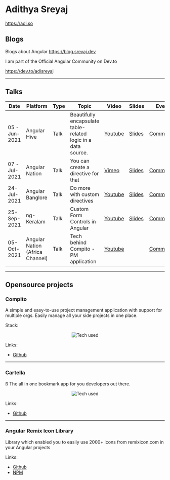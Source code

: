 # Adithya Sreyaj

https://adi.so

## Blogs

Blogs about Angular
https://blog.sreyaj.dev

I am part of the Official Angular Community on Dev.to

https://dev.to/adisreyaj

---

## Talks

| Date         | Platform                        | Type | Topic                                                         | Video                                                                                      | Slides                                                                                                                                                                                                     | Event                                                                                                                                                                                                                                                                               |  
| ------------ | ------------------------------- | ---- | ------------------------------------------------------------- | ------------------------------------------------------------------------------------------ | ---------------------------------------------------------------------------------------------------------------------------------------------------------------------------------------------------------- | ----------------------------------------------------------------------------------------------------------------------------------------------------------------------------------------------------------------------------------------------------------------------------------- |  
| 05 -Jun-2021 | Angular Hive                    | Talk | Beautifully encapsulate table-related logic in a data source. | [Youtube](https://www.youtube.com/watch?v=aYD-smtrH3Y) | [Slides](https://docs.google.com/presentation/d/1JgWfRPbMuHsaKvH5qkYCTiU-2FHZ3zs1fnp9BeP7t3g/edit#slide=id.p) | [Community](https://www.meetup.com/angular-hive/events/278201853/)                                                                                                                                                                      |  
| 07 -Jul-2021 | Angular Nation                  | Talk | You can create a directive for that                           | [Vimeo](https://vimeo.com/572131915/da43ea5621)           | [Slides](https://slides.com/adisreyaj/ng-directives#/intro)                                                                                                     | [Community](https://www.angularnation.net/events/you-can-create-a-directive-for-that-w-adithya-sreyaj?instance_index=20210707T130000Z)                             |  
| 24-Jul-2021  | Angular Banglore                | Talk | Do more with custom directives                                | [Youtube](https://www.youtube.com/watch?v=jRJJkEb7vT0) | [Slides](https://slides.com/adisreyaj/you-can-create-a-directive-for-that/fullscreen#/intro)                                   | [Community](https://www.meetup.com/angular-bangalore-group/events/279165366/)                                                                                                                                                |  |
| 25-Sep-2021  | ng-Keralam                      | Talk | Custom Form Controls in Angular                               | [Youtube](https://www.youtube.com/watch?v=0DntkG7pNsg) | [Slides](https://slides.com/adisreyaj/custom-form-controls/fullscreen)                                                                               | [Community](https://www.meetup.com/Talklify-Community/events/280873456/)                                                                                                                                                          |  
| 05-Oct-2021  | Angular Nation (Africa Channel) | Talk | Tech behind Compito - PM application                          | [Youtube](https://www.youtube.com/watch?v=qAiDWquojUc) |                                                                                                                                                                                                            | [Community](https://www.angularnation.net/events/tech-behind-compito-project-management-application-wadithya-sreyaj?instance_index=20211005T163000Z) |

---

## Opensource projects

### Compito
A simple and easy-to-use project management application with support for multiple orgs. Easily manage all your side projects in one place.

Stack:

<p align="center">
  <img src="https://cardify.vercel.app/api/badges?technologies=typescript,angular,tailwindcss,prisma,auth0,nestjs,postgresql,nx&width=150" alt="Tech used" />
</p>

Links: 
- [Github](https://github.com/adisreyaj/compito)

---

### Cartella
ß
The all in one bookmark app for you developers out there.

<p align="center">
  <img src="https://cardify.vercel.app/api/badges?technologies=typescript,angular,tailwindcss&width=150" alt="Tech used" />
</p>

Links: 
- [Github](https://github.com/adisreyaj/cartella-web)
---

### Angular Remix Icon Library

Library which enabled you to easily use 2000+ icons from remixicon.com in your Angular projects

Links:
 - [Github](https://github.com/adisreyaj/angular-remix-icon)
 - [NPM](https://www.npmjs.com/package/angular-remix-icon)
